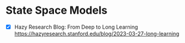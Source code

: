 # State Space Models

- [X] Hazy Research Blog: From Deep to Long Learning <https://hazyresearch.stanford.edu/blog/2023-03-27-long-learning>
